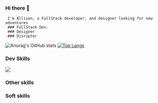 ### Hi there 👋

     I'm Allison, a FullStack developer, and designer looking for new adventures
     ### FullStack Dev.
     ### Designer
     ### Disrupter

![Anurag's GitHub stats](https://github-readme-stats.vercel.app/api?username=allisonvp&show_icons=true&theme=radical)
[![Top Langs](https://github-readme-stats.vercel.app/api/top-langs/?username=allisonvp)](https://github.com/anuraghazra/github-readme-stats)

### Dev Skills

<p>
  <a href="https://skillicons.dev">
    <img src="https://skillicons.dev/icons?i=git,ruby,rails,javascript,react,postgresql,html,css,sass" />
  </a>
</p>

### Other skills



### Soft skills

